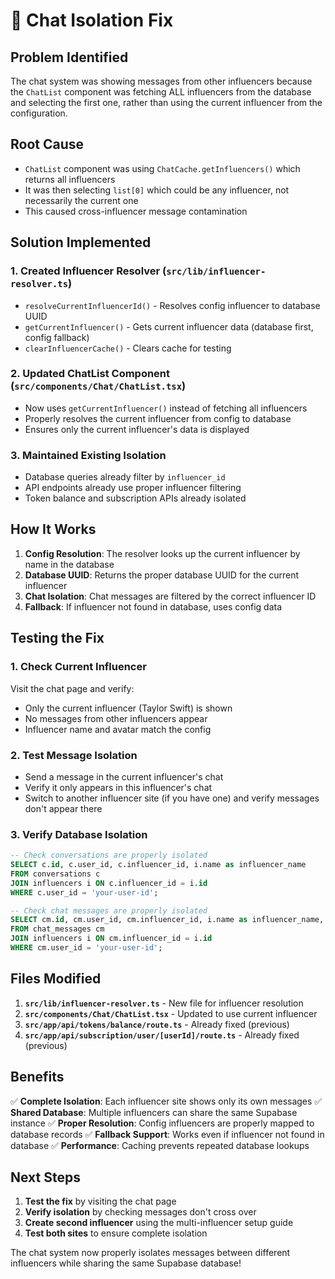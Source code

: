 # 🔧 Chat Isolation Fix

## Problem Identified
The chat system was showing messages from other influencers because the `ChatList` component was fetching ALL influencers from the database and selecting the first one, rather than using the current influencer from the configuration.

## Root Cause
- `ChatList` component was using `ChatCache.getInfluencers()` which returns all influencers
- It was then selecting `list[0]` which could be any influencer, not necessarily the current one
- This caused cross-influencer message contamination

## Solution Implemented

### 1. Created Influencer Resolver (`src/lib/influencer-resolver.ts`)
- `resolveCurrentInfluencerId()` - Resolves config influencer to database UUID
- `getCurrentInfluencer()` - Gets current influencer data (database first, config fallback)
- `clearInfluencerCache()` - Clears cache for testing

### 2. Updated ChatList Component (`src/components/Chat/ChatList.tsx`)
- Now uses `getCurrentInfluencer()` instead of fetching all influencers
- Properly resolves the current influencer from config to database
- Ensures only the current influencer's data is displayed

### 3. Maintained Existing Isolation
- Database queries already filter by `influencer_id`
- API endpoints already use proper influencer filtering
- Token balance and subscription APIs already isolated

## How It Works

1. **Config Resolution**: The resolver looks up the current influencer by name in the database
2. **Database UUID**: Returns the proper database UUID for the current influencer
3. **Chat Isolation**: Chat messages are filtered by the correct influencer ID
4. **Fallback**: If influencer not found in database, uses config data

## Testing the Fix

### 1. Check Current Influencer
Visit the chat page and verify:
- Only the current influencer (Taylor Swift) is shown
- No messages from other influencers appear
- Influencer name and avatar match the config

### 2. Test Message Isolation
- Send a message in the current influencer's chat
- Verify it only appears in this influencer's chat
- Switch to another influencer site (if you have one) and verify messages don't appear there

### 3. Verify Database Isolation
```sql
-- Check conversations are properly isolated
SELECT c.id, c.user_id, c.influencer_id, i.name as influencer_name 
FROM conversations c 
JOIN influencers i ON c.influencer_id = i.id 
WHERE c.user_id = 'your-user-id';

-- Check chat messages are properly isolated
SELECT cm.id, cm.user_id, cm.influencer_id, i.name as influencer_name, cm.content
FROM chat_messages cm 
JOIN influencers i ON cm.influencer_id = i.id 
WHERE cm.user_id = 'your-user-id';
```

## Files Modified

1. **`src/lib/influencer-resolver.ts`** - New file for influencer resolution
2. **`src/components/Chat/ChatList.tsx`** - Updated to use current influencer
3. **`src/app/api/tokens/balance/route.ts`** - Already fixed (previous)
4. **`src/app/api/subscription/user/[userId]/route.ts`** - Already fixed (previous)

## Benefits

✅ **Complete Isolation**: Each influencer site shows only its own messages
✅ **Shared Database**: Multiple influencers can share the same Supabase instance
✅ **Proper Resolution**: Config influencers are properly mapped to database records
✅ **Fallback Support**: Works even if influencer not found in database
✅ **Performance**: Caching prevents repeated database lookups

## Next Steps

1. **Test the fix** by visiting the chat page
2. **Verify isolation** by checking messages don't cross over
3. **Create second influencer** using the multi-influencer setup guide
4. **Test both sites** to ensure complete isolation

The chat system now properly isolates messages between different influencers while sharing the same Supabase database!
